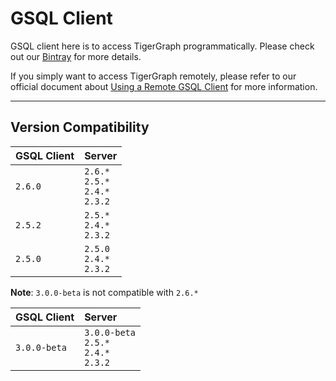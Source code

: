 # GSQL Client
GSQL client here is to access TigerGraph programmatically.
Please check out our [Bintray](https://bintray.com/tigergraphecosys/tgjars/gsql_client) for more details.

If you simply want to access TigerGraph remotely, please refer to our official document about [Using a Remote GSQL Client](https://docs.tigergraph.com/dev/using-a-remote-gsql-client) for more information.

---
## Version Compatibility
| GSQL Client  | Server |
| :----------- | :---------------- |
| `2.6.0`      | `2.6.*`<br>`2.5.*`<br>`2.4.*`<br>`2.3.2` |
| `2.5.2`      | `2.5.*`<br>`2.4.*`<br>`2.3.2` |
| `2.5.0`      | `2.5.0`<br>`2.4.*`<br>`2.3.2` |

**Note**: `3.0.0-beta` is not compatible with `2.6.*`

| GSQL Client  | Server |
| :----------- | :---------------- |
| `3.0.0-beta` | `3.0.0-beta`<br>`2.5.*`<br>`2.4.*`<br>`2.3.2` |
